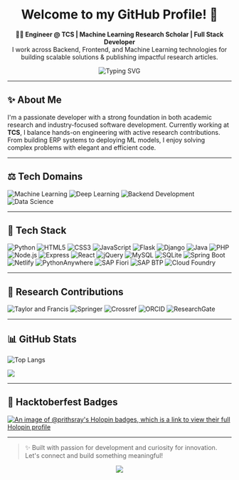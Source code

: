 <h1 align="center">Welcome to my GitHub Profile! 👋</h1>

<p align="center">
  <strong>👩‍💻 Engineer @ TCS | Machine Learning Research Scholar | Full Stack Developer </strong><br/>
  I work across Backend, Frontend, and Machine Learning technologies for building scalable solutions & publishing impactful research articles.
</p>

<p align="center">
  <img src="https://readme-typing-svg.demolab.com?font=Fira+Code&size=20&duration=3000&pause=1000&center=true&width=435&lines=Welcome+to+my+coding+world!;Open+to+collaboration.;Always+learning+new+things!" alt="Typing SVG" />
</p>

---

## ✨ About Me

I'm a passionate developer with a strong foundation in both academic research and industry-focused software development. Currently working at **TCS**, I balance hands-on engineering with active research contributions. From building ERP systems to deploying ML models, I enjoy solving complex problems with elegant and efficient code.

---

## ⚖️ Tech Domains

![Machine Learning](https://img.shields.io/badge/Machine%20Learning-%231e293b.svg?style=for-the-badge\&logo=machinelearning\&logoColor=%23FF6F61)
![Deep Learning](https://img.shields.io/badge/Deep%20Learning-%231e293b.svg?style=for-the-badge\&logo=deeplearning\&logoColor=%230000FF)
![Backend Development](https://img.shields.io/badge/Backend%20Development-%231e293b.svg?style=for-the-badge\&logo=backend-development\&logoColor=%23F37726)
![Data Science](https://img.shields.io/badge/Data%20Science-%231e293b.svg?style=for-the-badge\&logo=data-science\&logoColor=%235A67D8)

---

## 🚀 Tech Stack

![Python](https://img.shields.io/badge/Python-1e293b.svg?style=for-the-badge\&logo=Python\&logoColor=yellow)
![HTML5](https://img.shields.io/badge/HTML5-0f172a.svg?style=for-the-badge\&logo=HTML5\&logoColor=orange)
![CSS3](https://img.shields.io/badge/CSS3-0f172a.svg?style=for-the-badge\&logo=CSS3\&logoColor=cyan)
![JavaScript](https://img.shields.io/badge/JavaScript-1f2937.svg?style=for-the-badge\&logo=JavaScript\&logoColor=yellow)
![Flask](https://img.shields.io/badge/Flask-1e293b.svg?style=for-the-badge\&logo=Flask\&logoColor=white)
![Django](https://img.shields.io/badge/Django-1e293b.svg?style=for-the-badge\&logo=Django\&logoColor=green)
![Java](https://img.shields.io/badge/Java-1e293b.svg?style=for-the-badge\&logo=OpenJDK\&logoColor=orange)
![PHP](https://img.shields.io/badge/PHP-1e293b.svg?style=for-the-badge\&logo=PHP\&logoColor=violet)
![Node.js](https://img.shields.io/badge/Node.js-1e293b.svg?style=for-the-badge\&logo=Node.js\&logoColor=%233C873A)
![Express](https://img.shields.io/badge/Express-1e293b.svg?style=for-the-badge\&logo=Express\&logoColor=white)
![React](https://img.shields.io/badge/React-1e293b.svg?style=for-the-badge\&logo=React\&logoColor=%2361dafb)
![jQuery](https://img.shields.io/badge/jQuery-1e293b.svg?style=for-the-badge\&logo=jQuery\&logoColor=skyblue)
![MySQL](https://img.shields.io/badge/MySQL-1e293b.svg?style=for-the-badge\&logo=MySQL\&logoColor=%23f29111)
![SQLite](https://img.shields.io/badge/SQLite-1e293b.svg?style=for-the-badge\&logo=SQLite\&logoColor=%2300a2e8)
![Spring Boot](https://img.shields.io/badge/SpringBoot-1e293b.svg?style=for-the-badge\&logo=SpringBoot\&logoColor=%236db33f)
![Netlify](https://img.shields.io/badge/Netlify-1e293b.svg?style=for-the-badge\&logo=Netlify\&logoColor=%2300ad9f)
![PythonAnywhere](https://img.shields.io/badge/PythonAnywhere-1e293b.svg?style=for-the-badge\&logo=PythonAnywhere\&logoColor=white)
![SAP Fiori](https://img.shields.io/badge/SAP%20Fiori-1e293b.svg?style=for-the-badge\&logo=SAP\&logoColor=%230faaff)
![SAP BTP](https://img.shields.io/badge/SAP%20BTP-1e293b.svg?style=for-the-badge\&logo=SAP\&logoColor=%230faaff)
![Cloud Foundry](https://img.shields.io/badge/Cloud%20Foundry-1e293b.svg?style=for-the-badge\&logo=Cloud-Foundry\&logoColor=white)

---

## 🔬 Research Contributions

![Taylor and Francis](https://img.shields.io/badge/Taylor%20and%20Francis-%231e293b.svg?style=for-the-badge\&logo=taylor-and-francis\&logoColor=%23666666)
![Springer](https://img.shields.io/badge/Springer-%231e293b.svg?style=for-the-badge\&logo=springer\&logoColor=%230A59A5)
![Crossref](https://img.shields.io/badge/Crossref-%231e293b.svg?style=for-the-badge\&logo=crossref\&logoColor=%2300AE8C)
![ORCID](https://img.shields.io/badge/ORCID-%231e293b.svg?style=for-the-badge\&logo=orcid\&logoColor=%23A6CE39)
![ResearchGate](https://img.shields.io/badge/ResearchGate-%231e293b.svg?style=for-the-badge\&logo=researchgate\&logoColor=%234BB4E6)

---

## 📊 GitHub Stats

![Top Langs](https://github-readme-stats.vercel.app/api/top-langs/?username=Prithsray\&theme=dark\&hide_border=false\&include_all_commits=false\&count_private=false\&layout=compact)

[![](https://visitcount.itsvg.in/api?id=Prithsray\&label=Profile%20Views\&color=0\&pretty=false)](https://visitcount.itsvg.in)

---

## 🎃 Hacktoberfest Badges

[![An image of @prithsray's Holopin badges, which is a link to view their full Holopin profile](https://holopin.me/prithsray)](https://holopin.io/@prithsray)

---

> ✨ Built with passion for development and curiosity for innovation. Let's connect and build something meaningful!

<p align="center">
  <img src="https://capsule-render.vercel.app/api?type=waving&color=gradient&height=100&section=footer"/>
</p>
